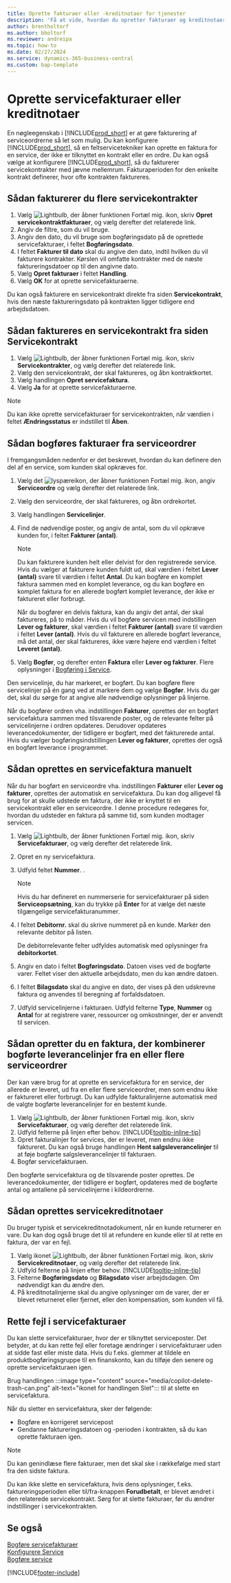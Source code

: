 ```yaml
---
title: Oprette fakturaer eller -kreditnotaer for tjenester
description: 'Få at vide, hvordan du opretter fakturaer og kreditnotaer for dine services.'
author: brentholtorf
ms.author: bholtorf
ms.reviewer: andreipa
ms.topic: how-to
ms.date: 02/27/2024
ms.service: dynamics-365-business-central
ms.custom: bap-template
---
```

# Oprette servicefakturaer eller kreditnotaer

En nøgleegenskab i [!INCLUDE[prod_short](includes/prod_short.md)] er at gøre fakturering af serviceordrerne så let som mulig. Du kan konfigurere [!INCLUDE[prod_short](includes/prod_short.md)], så en feltservicetekniker kan oprette en faktura for en service, der ikke er tilknyttet en kontrakt eller en ordre. Du kan også vælge at konfigurere [!INCLUDE[prod_short](includes/prod_short.md)], så du fakturerer servicekontrakter med jævne mellemrum. Fakturaperioden for den enkelte kontrakt definerer, hvor ofte kontrakten faktureres.

## Sådan fakturerer du flere servicekontrakter

1. Vælg ![Lightbulb, der åbner funktionen Fortæl mig.](media/ui-search/search_small.png "Fortæl mig, hvad du vil foretage dig") ikon, skriv **Opret servicekontraktfakturaer**, og vælg derefter det relaterede link.  
2. Angiv de filtre, som du vil bruge.  
3. Angiv den dato, du vil bruge som bogføringsdato på de oprettede servicefakturaer, i feltet **Bogføringsdato**.  
4. I feltet **Fakturer til dato** skal du angive den dato, indtil hvilken du vil fakturere kontrakter. Kørslen vil omfatte kontrakter med de næste faktureringsdatoer op til den angivne dato.  
5. Vælg **Opret fakturaer** i feltet **Handling**.  
6. Vælg **OK** for at oprette servicefakturaerne.  
  
Du kan også fakturere en servicekontrakt direkte fra siden **Servicekontrakt**, hvis den næste faktureringsdato på kontrakten ligger tidligere end arbejdsdatoen.

## Sådan faktureres en servicekontrakt fra siden Servicekontrakt   

1. Vælg ![Lightbulb, der åbner funktionen Fortæl mig.](media/ui-search/search_small.png "Fortæl mig, hvad du vil foretage dig") ikon, skriv **Servicekontrakter**, og vælg derefter det relaterede link.  
2. Vælg den servicekontrakt, der skal faktureres, og åbn kontraktkortet.  
3. Vælg handlingen **Opret servicefaktura**. 
4. Vælg **Ja** for at oprette servicefakturaerne.  
  
  > [!NOTE]  
  > Du kan ikke oprette servicefakturaer for servicekontrakten, når værdien i feltet **Ændringsstatus** er indstillet til **Åben**.  

## Sådan bogføres fakturaer fra serviceordrer  

I fremgangsmåden nedenfor er det beskrevet, hvordan du kan definere den del af en service, som kunden skal opkræves for.  

1. Vælg det ![lyspæreikon, der åbner funktionen Fortæl mig.](media/ui-search/search_small.png "Fortæl mig, hvad du vil foretage dig") ikon, angiv **Serviceordre** og vælg derefter det relaterede link.  
2. Vælg den serviceordre, der skal faktureres, og åbn ordrekortet.  
3. Vælg handlingen **Servicelinjer**.  
4. Find de nødvendige poster, og angiv de antal, som du vil opkræve kunden for, i feltet **Fakturer (antal)**.  
  
   > [!NOTE]  
   > Du kan fakturere kunden helt eller delvist for den registrerede service. Hvis du vælger at fakturere kunden fuldt ud, skal værdien i feltet **Lever (antal)** svare til værdien i feltet **Antal**. Du kan bogføre en komplet faktura sammen med en komplet leverance, og du kan bogføre en komplet faktura for en allerede bogført komplet leverance, der ikke er faktureret eller forbrugt.  
   >  
   > Når du bogfører en delvis faktura, kan du angiv det antal, der skal faktureres, på to måder. Hvis du vil bogføre servicen med indstillingen **Lever og fakturer**, skal værdien i feltet **Fakturer (antal)** svare til værdien i feltet **Lever (antal)**. Hvis du vil fakturere en allerede bogført leverance, må det antal, der skal faktureres, ikke være højere end værdien i feltet **Leveret (antal)**.  
  
5. Vælg **Bogfør**, og derefter enten **Faktura** eller **Lever og fakturer**. Flere oplysninger i [Bogføring i Service](service-service-posting.md).  
  
 Den servicelinje, du har markeret, er bogført. Du kan bogføre flere servicelinjer på én gang ved at markere dem og vælge **Bogfør**. Hvis du gør det, skal du sørge for at angive alle nødvendige oplysninger på linjerne.  
  
 Når du bogfører ordren vha. indstillingen **Fakturer**, oprettes der en bogført servicefaktura sammen med tilsvarende poster, og de relevante felter på servicelinjerne i ordren opdateres. Derudover opdateres leverancedokumenter, der tidligere er bogført, med det fakturerede antal. Hvis du vælger bogføringsindstillingen **Lever og fakturer**, oprettes der også en bogført leverance i programmet.

## Sådan oprettes en servicefaktura manuelt  

Når du har bogført en serviceordre vha. indstillingen **Fakturer** eller **Lever og fakturer**, oprettes der automatisk en servicefaktura. Du kan dog alligevel få brug for at skulle udstede en faktura, der ikke er knyttet til en servicekontrakt eller en serviceordre. I denne procedure redegøres for, hvordan du udsteder en faktura på samme tid, som kunden modtager servicen.  

1. Vælg ![Lightbulb, der åbner funktionen Fortæl mig.](media/ui-search/search_small.png "Fortæl mig, hvad du vil foretage dig") ikon, skriv **Servicefakturaer**, og vælg derefter det relaterede link.  
2. Opret en ny servicefaktura.  
3. Udfyld feltet **Nummer**. .  
  
    > [!NOTE]  
    >  Hvis du har defineret en nummerserie for servicefakturaer på siden **Serviceopsætning**, kan du trykke på **Enter** for at vælge det næste tilgængelige servicefakturanummer.  
  
4. I feltet **Debitornr.** skal du skrive nummeret på en kunde. Markér den relevante debitor på listen.  
  
    De debitorrelevante felter udfyldes automatisk med oplysninger fra **debitorkortet**.  
  
5. Angiv en dato i feltet **Bogføringsdato**. Datoen vises ved de bogførte varer. Feltet viser den aktuelle arbejdsdato, men du kan ændre datoen.  
6. I feltet **Bilagsdato** skal du angive en dato, der vises på den udskrevne faktura og anvendes til beregning af forfaldsdatoen.  
7. Udfyld servicelinjerne i fakturaen. Udfyld felterne **Type**, **Nummer** og **Antal** for at registrere varer, ressourcer og omkostninger, der er anvendt til servicen.

## Sådan opretter du en faktura, der kombinerer bogførte leverancelinjer fra en eller flere serviceordrer 

Der kan være brug for at oprette en servicefaktura for en service, der allerede er leveret, ud fra en eller flere serviceordrer, men som endnu ikke er faktureret eller forbrugt. Du kan udfylde fakturalinjerne automatisk med de valgte bogførte leverancelinjer for en bestemt kunde.  

1. Vælg ![Lightbulb, der åbner funktionen Fortæl mig.](media/ui-search/search_small.png "Fortæl mig, hvad du vil foretage dig") ikon, skriv **Servicefakturaer**, og vælg derefter det relaterede link.  
2. Udfyld felterne på linjen efter behov. [!INCLUDE[tooltip-inline-tip](includes/tooltip-inline-tip_md.md)] 
3. Opret fakturalinjer for services, der er leveret, men endnu ikke faktureret. Du kan også bruge handlingen **Hent salgsleverancelinjer** til at føje bogførte salgsleverancelinjer til fakturaen.  
4. Bogfør servicefakturaen.  
  
 Den bogførte servicefaktura og de tilsvarende poster oprettes. De leverancedokumenter, der tidligere er bogført, opdateres med de bogførte antal og antallene på servicelinjerne i kildeordrerne.  

## Sådan oprettes servicekreditnotaer  

Du bruger typisk et servicekreditnotadokument, når en kunde returnerer en vare. Du kan dog også bruge det til at refundere en kunde eller til at rette en faktura, der var en fejl.  

1. Vælg ikonet ![Lightbulb, der åbner funktionen Fortæl mig.](media/ui-search/search_small.png "Fortæl mig, hvad du vil foretage dig") ikon, skriv **Servicekreditnotaer**, og vælg derefter det relaterede link.  
2. Udfyld felterne på linjen efter behov. [!INCLUDE[tooltip-inline-tip](includes/tooltip-inline-tip_md.md)]
3. Felterne **Bogføringsdato** og **Bilagsdato** viser arbejdsdagen. Om nødvendigt kan du ændre den.    
4. På kreditnotalinjerne skal du angive oplysninger om de varer, der er blevet returneret eller fjernet, eller den kompensation, som kunden vil få.  

## Rette fejl i servicefakturaer

Du kan slette servicefakturaer, hvor der er tilknyttet serviceposter. Det betyder, at du kan rette fejl eller foretage ændringer i servicefakturaer uden at sidde fast eller miste data. Hvis du f.eks. glemmer at tildele en produktbogføringsgruppe til en finanskonto, kan du tilføje den senere og oprette servicefakturaen igen.

Brug handlingen :::image type="content" source="media/copilot-delete-trash-can.png" alt-text="ikonet for handlingen Slet"::: til at slette en servicefaktura. 

Når du sletter en servicefaktura, sker der følgende:

* Bogføre en korrigeret servicepost
* Gendanne faktureringsdatoen og -perioden i kontrakten, så du kan oprette fakturaen igen.

> [!NOTE]
> Du kan genindlæse flere fakturaer, men det skal ske i rækkefølge med start fra den sidste faktura.
>
> Du kan ikke slette en servicefaktura, hvis dens oplysninger, f.eks. faktureringsperioden eller til/fra-knappen **Forudbetalt**, er blevet ændret i den relaterede servicekontrakt. Sørg for at slette fakturaer, før du ændrer indstillinger i servicekontrakten.

## Se også

[Bogføre servicefakturaer](service-how-to-post-service-orders.md)  
[Konfigurere Service](service-setup-service.md)  
[Bogføre service](service-service-posting.md)  


[!INCLUDE[footer-include](includes/footer-banner.md)]